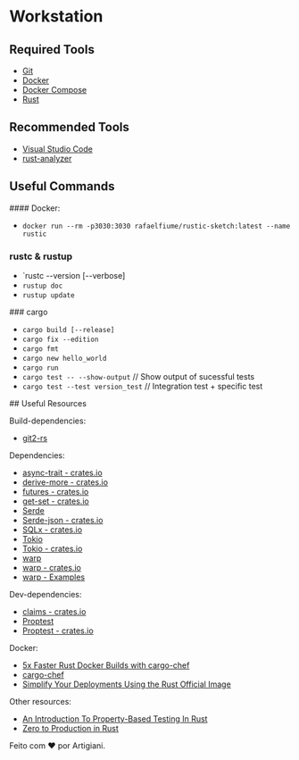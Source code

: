 # Workstation

## Required Tools

- [Git](https://git-scm.com/)
- [Docker](https://www.docker.com/)
- [Docker Compose](https://docs.docker.com/compose/)
- [Rust](https://rustup.rs/)

## Recommended Tools

- [Visual Studio Code](https://code.visualstudio.com/)
- [rust-analyzer](https://code.visualstudio.com/docs/languages/rust#_2-install-the-rustanalyzer-extension)

## Useful Commands

#### Docker:
 - `docker run --rm -p3030:3030 rafaelfiume/rustic-sketch:latest --name rustic`

### rustc & rustup

- `rustc --version [--verbose]
- `rustup doc`
- `rustup update`

### cargo

- `cargo build [--release]`
- `cargo fix --edition`
- `cargo fmt`
- `cargo new hello_world`
- `cargo run`
- `cargo test -- --show-output`    // Show output of sucessful tests
- `cargo test --test version_test` // Integration test + specific test

## Useful Resources

Build-dependencies:
 - [git2-rs](https://crates.io/crates/git2)

Dependencies:
 - [async-trait - crates.io](https://crates.io/crates/async-trait)
 - [derive-more - crates.io](https://crates.io/crates/derive_more)
 - [futures - crates.io](https://crates.io/crates/futures)
 - [get-set - crates.io](https://crates.io/crates/getset)
 - [Serde](https://serde.rs/)
 - [Serde-json - crates.io](https://crates.io/crates/serde_json)
 - [SQLx - crates.io](https://crates.io/crates/sqlx)
 - [Tokio](https://tokio.rs/tokio/tutorial)
 - [Tokio - crates.io](https://crates.io/crates/tokio)
 - [warp](https://docs.rs/warp/latest/warp/test/index.html)
 - [warp - crates.io](https://crates.io/crates/warp)
 - [warp - Examples](https://github.com/seanmonstar/warp/blob/master/examples/todos.rs)

Dev-dependencies:
 - [claims - crates.io](https://crates.io/crates/claims)
 - [Proptest](https://proptest-rs.github.io/proptest/proptest/getting-started.html)
 - [Proptest - crates.io](https://crates.io/crates/proptest)

Docker:
  - [5x Faster Rust Docker Builds with cargo-chef](https://www.lpalmieri.com/posts/fast-rust-docker-builds/)
  - [cargo-chef](https://github.com/LukeMathWalker/cargo-chef)
  - [Simplify Your Deployments Using the Rust Official Image](https://www.docker.com/blog/simplify-your-deployments-using-the-rust-official-image/)

Other resources:
 - [An Introduction To Property-Based Testing In Rust](https://www.lpalmieri.com/posts/an-introduction-to-property-based-testing-in-rust/)
 - [Zero to Production in Rust](https://github.com/LukeMathWalker/zero-to-production)

Feito com ❤️ por Artigiani.
